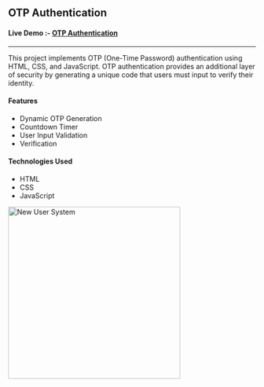 
 <h2>  OTP Authentication </h2>
 
 <h4> Live Demo :- <a href="https://sudhanshu1313.github.io/OTPAuthentication/">OTP Authentication</a> </h4>
  <hr></hr>



  <p>This project implements OTP (One-Time Password) authentication using HTML, CSS, and JavaScript. OTP authentication provides an additional layer of security by generating a unique code that users must input to verify their identity.</p>
  <h4>Features</h4>
  <ul>
    <li>Dynamic OTP Generation</li>
    <li>Countdown Timer</li>
    <li>User Input Validation</li>
    <li>Verification</li>
  </ul>
  <h4>Technologies Used</h4>
   <ul>
    <li>HTML</li>
    <li>CSS</li>
    <li>JavaScript</li>
 
  </ul>


<img src="https://github.com/sudhanshu1313/OTPAuthentication/blob/main/OTPAuthentication.png" alt="New User System" width="350" height="350px">

  
